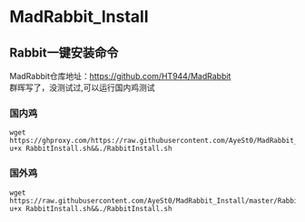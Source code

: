 # MadRabbit_Install


## Rabbit一键安装命令
MadRabbit仓库地址：https://github.com/HT944/MadRabbit  
群晖写了，没测试过,可以运行国内鸡测试
### 国内鸡
```shell
wget https://ghproxy.com/https://raw.githubusercontent.com/AyeSt0/MadRabbit_Install/master/RabbitInstall.sh&&chmod u+x RabbitInstall.sh&&./RabbitInstall.sh
```
### 国外鸡
```shell
wget https://raw.githubusercontent.com/AyeSt0/MadRabbit_Install/master/RabbitInstall.sh&&chmod u+x RabbitInstall.sh&&./RabbitInstall.sh
```
